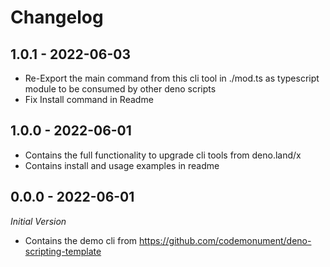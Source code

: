 # Changelog 

## 1.0.1 - 2022-06-03 

- Re-Export the main command from this cli tool in ./mod.ts as typescript module to be consumed by other deno scripts
- Fix Install command in Readme

## 1.0.0 - 2022-06-01

- Contains the full functionality to upgrade cli tools from deno.land/x 
- Contains install and usage examples in readme

## 0.0.0 - 2022-06-01
*Initial Version*

- Contains the demo cli from https://github.com/codemonument/deno-scripting-template